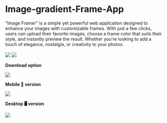 # Image-gradient-Frame-App
"Image Framer" is a simple yet powerful web application designed to enhance your images with customizable frames. With just a few clicks, users can upload their favorite images, choose a frame color that suits their style, and instantly preview the result. Whether you're looking to add a touch of elegance, nostalgia, or creativity to your photos.
<br><br>
<img src="https://github.com/Akshayadeveloper/Image-gradient-Frame-App/blob/main/IMG_20240223_160006.jpg">
<img src="https://github.com/Akshayadeveloper/Image-gradient-Frame-App/blob/main/IMG_20240223_160023.jpg">
<p><b>Download option</b></p>
<img src="https://github.com/Akshayadeveloper/Image-gradient-Frame-App/blob/main/IMG_20240223_160112.jpg">
<p><b>Mobile 📲 version</b></p>
<img src="https://github.com/Akshayadeveloper/Image-gradient-Frame-App/blob/main/IMG_20240223_155922.jpg">
<p><b>Desktop 🖥️ version</b></p>
<img src="https://github.com/Akshayadeveloper/Image-gradient-Frame-App/blob/main/IMG_20240223_155911.jpg">

